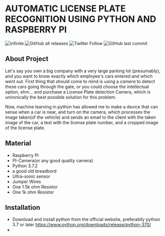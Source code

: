 # AUTOMATIC LICENSE PLATE RECOGNITION USING PYTHON AND RASPBERRY PI

![infinite](https://user-images.githubusercontent.com/73076057/130128647-5599ebfe-bea6-4b64-a501-c7fa32128bbd.png)
![GitHub all releases](https://img.shields.io/github/downloads/Othm01100001n/License-Plate-Recognition-Garage-Guardian-/total)                                                                         ![Twitter Follow](https://img.shields.io/twitter/follow/othmanali02?style=social)                                                                  ![GitHub last commit](https://img.shields.io/github/last-commit/Othm01100001n/License-Plate-Recognition-Garage-Guardian-)
## About Project
Let's say you own a big company with a very large parking lot (presumably), and you want to know exactly which employee's cars entered and which went out. 
First thing that should come to mind is using a *camera* to detect these cars going through the gate, or you could choose the intellectual option, ehm... and purchase a License
Plate detection Camera, which is unironically the best possible solution for this problem.

                                    
Now, machine learning in python has allowed me to make a device that can sense when a car is near, and turn on the camera, which processes the image taken(of the
vehicle) and sends an email to the client with the taken image of the car, a text with the license plate number, and a cropped image of the license plate. 


## Material
- Raspberry PI 
- PI-Camera(or any good quality camera)
- Python 3.7.2
- a good old breadbord
- Ultra-sonic sensor
- Jumper Wires
- One 1.5k ohm Resistor
- One 1k ohm Resistor                
                  
## Installation
- Download and install python from the official website, preferablly python 3.7 or later https://www.python.org/downloads/release/python-370/
- 

               
